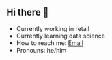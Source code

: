 ## Hi there 👋

<!--
**1JayPatel5/1JayPatel5** is a ✨ _special_ ✨ repository because its `README.md` (this file) appears on your GitHub profile.

Here are some ideas to get you started:
-->
- Currently working in retail
- Currently learning data science
- How to reach me: [Email](jay199915@gmail.com)
- Pronouns: he/him
<!---->
